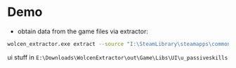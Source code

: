 # Demo

- obtain data from the game files via extractor:
```bash
wolcen_extractor.exe extract --source "I:\SteamLibrary\steamapps\common\Wolcen" --dest "out" --only "lib,umbra,script" --trace
```

ui stuff in
`E:\Downloads\WolcenExtractor\out\Game\Libs\UI\u_passiveskills`